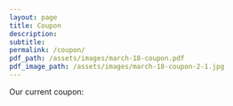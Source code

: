 ```yaml
---
layout: page
title: Coupon
description:
subtitle:
permalink: /coupon/
pdf_path: /assets/images/march-18-coupon.pdf
pdf_image_path: /assets/images/march-18-coupon-2-1.jpg
---
```


Our current coupon: